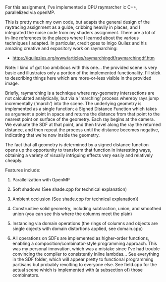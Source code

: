 

For this assignment, I've implemented a CPU raymarcher ic C++, parallelized via openMP.

This is pretty much my own code, but adapts the general design of the raytracing assignment as a guide, cribbing heavily in places, and I integrated the noise code from my shaders assignment. There are a lot of in-line references to the places where I learned about the various techniques I adapted. In particular, credit goes to Inigo Quilez and his amazing creative and expository work on raymarching:
 - https://iquilezles.org/www/articles/raymarchingdf/raymarchingdf.htm

Note: I kind of got too ambitious with this one... the provided scene is very basic and illustrates only a portion of the implemented functionality. I'll stick to describing things here which are more-or-less visible in the provided image.

Briefly, raymarching is a technique where ray-geometry intersections are not calculated analytically, but via a 'marching' process whereby rays jump incrementally ('march') into the scene. The underlying geometry is implemented as a single function; a Signed Distance Function which takes as argument a point in space and returns the distance from that point to the nearest point on surface of the geometry. Each ray begins at the camera. We evaluate the SDF at that point, and then travel along the ray the returned distance, and then repeat the process until the distance becomes negative, indicating that we're now inside the geometry.

The fact that all geometry is determined by a signed distance function opens up the opportunity to transform that function in interesting ways, obtaining a variety of visually intriguing effects very easily and relatively cheaply.

Features include:

1. Parallelization with OpenMP

2. Soft shadows (See shade.cpp for technical explanation)

3. Ambient occlusion (See shade.cpp for technical explanation))

4. Constructive solid geometry, including subtraction, union, and smoothed union (you can see this where the columns meet the plain)

5. Instancing via domain operations (the rings of columns and objects are single objects
with domain distortions applied, see domain.cpp)

6. All operations on SDFs are implemented as higher-order functions, enabling a composition/combinator-style programming approach. This was my personal innovation, which was a mistake since I've had trouble convincing the compiler to consistently inline lambdas... See everything in the SDF folder, which will appear pretty to functional programming partisans but probably revolting to everyone else. See field.cpp for the actual scene which is implemented with (a subsection of) those combinators.